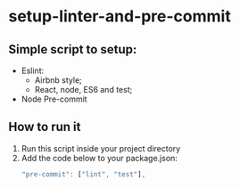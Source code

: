# setup-linter-and-pre-commit
## Simple script to setup:
- Eslint:
	- Airbnb style;
	- React, node, ES6 and test;
- Node Pre-commit

## How to run it
1. Run this script inside your project directory
2. Add the code below to your package.json:
	```javascript
	"pre-commit": ["lint", "test"],
	```
